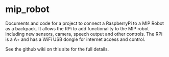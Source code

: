 mip_robot
=========

Documents and code for a project to connect a RaspberryPi to a MIP Robot as a backpack. It allows the RPi to add functionality to the MIP robot including new sensors, camera, speech output and other controls. The RPi is a A+ and has a WiFi USB dongle for internet access and control.

See the github wiki on this site for the full details.
